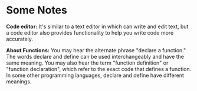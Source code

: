 # Some Notes

**Code editor:**    It's similar to a text editor in which  can write and edit text, but a code editor also provides functionality to help you write code more accurately.

**About Functions:** You may hear the alternate phrase "declare a function." The words declare and define can be used interchangeably and have the same meaning. You may also hear the term "function definition" or "function declaration", which refer to the exact code that defines a function. In some other programming languages, declare and define have different meanings.